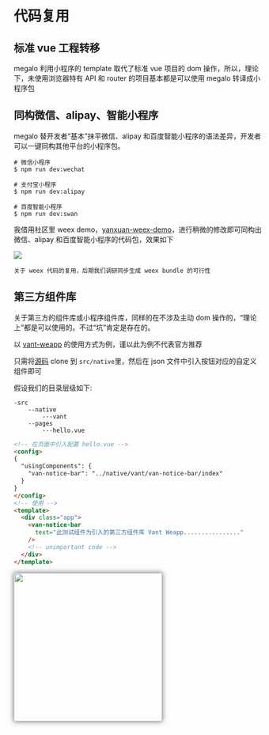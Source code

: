 # 代码复用

## 标准 vue 工程转移

megalo 利用小程序的 template 取代了标准 vue 项目的 dom 操作，所以，理论下，未使用浏览器特有 API 和 router 的项目基本都是可以使用 megalo 转译成小程序包

## 同构微信、alipay、智能小程序

megalo 替开发者“基本”抹平微信、alipay 和百度智能小程序的语法差异，开发者可以一键同构其他平台的小程序包。

```
# 微信小程序
$ npm run dev:wechat

# 支付宝小程序
$ npm run dev:alipay

# 百度智能小程序
$ npm run dev:swan
```

我借用社区里 weex demo，[yanxuan-weex-demo](https://github.com/zwwill/yanxuan-weex-demo)，进行稍微的修改即可同构出微信、alipay 和百度智能小程序的代码包，效果如下

![](../static/imgs/reuse-1.gif)

    关于 weex 代码的复用，后期我们调研同步生成 weex bundle 的可行性

## 第三方组件库

关于第三方的组件库或小程序组件库，同样的在不涉及主动 dom 操作的，“理论上”都是可以使用的。不过“坑”肯定是存在的。

以 [vant-weapp](https://youzan.github.io/vant-weapp/) 的使用方式为例，谨以此为例不代表官方推荐

只需将[源码](https://github.com/youzan/vant-weapp/tree/dev/lib) clone 到 `src/native`里，然后在 json 文件中引入按钮对应的自定义组件即可

假设我们的目录层级如下:
```
-src
    --native
        ---vant
    --pages
        ---hello.vue
```

```html
<!-- 在页面中引入配置 hello.vue -->
<config>
{
  "usingComponents": {
    "van-notice-bar": "../native/vant/van-notice-bar/index"
  }
}
</config>
<!-- 使用 -->
<template>
  <div class="app">
    <van-notice-bar
      text="此测试组件为引入的第三方组件库 Vant Weapp................"
    />
    <!-- unimportant code -->
  </div>
</template>
```

<img src="../static/imgs/reuse-3.gif" width=300 style="box-shadow:0 0 10px #666">


